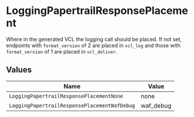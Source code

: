 # LoggingPapertrailResponsePlacement

Where in the generated VCL the logging call should be placed. If not set, endpoints with `format_version` of 2 are placed in `vcl_log` and those with `format_version` of 1 are placed in `vcl_deliver`.



## Values

| Name                                         | Value                                        |
| -------------------------------------------- | -------------------------------------------- |
| `LoggingPapertrailResponsePlacementNone`     | none                                         |
| `LoggingPapertrailResponsePlacementWafDebug` | waf_debug                                    |